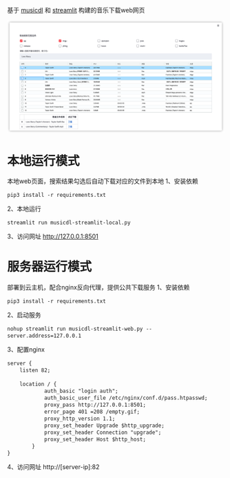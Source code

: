 基于 [musicdl](https://github.com/CharlesPikachu/musicdl) 和 [streamlit](https://github.com/streamlit/streamlit) 构建的音乐下载web网页

![web page](https://github.com/HelloZCB/musicdl-streamlit/blob/245496b92691552f994e6db9aaa923b8ec963555/web%20page.png)

# 本地运行模式
本地web页面，搜索结果勾选后自动下载对应的文件到本地
1、安装依赖
```shell
pip3 install -r requirements.txt
```
2、本地运行
```shell
streamlit run musicdl-streamlit-local.py
```
3、访问网址 http://127.0.0.1:8501

# 服务器运行模式
部署到云主机，配合nginx反向代理，提供公共下载服务
1、安装依赖
```shell
pip3 install -r requirements.txt
```
2、启动服务
```shell
nohup streamlit run musicdl-streamlit-web.py --server.address=127.0.0.1
```
3、配置nginx
```
server {
	listen 82;

	location / {
        	auth_basic "login auth";
        	auth_basic_user_file /etc/nginx/conf.d/pass.htpasswd;
        	proxy_pass http://127.0.0.1:8501;
		    error_page 401 =208 /empty.gif;
        	proxy_http_version 1.1;
        	proxy_set_header Upgrade $http_upgrade;
        	proxy_set_header Connection "upgrade";
        	proxy_set_header Host $http_host;
    	}
}
```
4、访问网址 http://[server-ip]:82